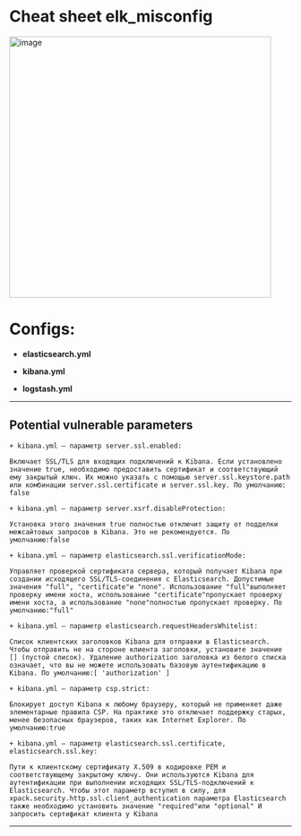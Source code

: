 # Cheat sheet elk_misconfig 
<img width="467" alt="image" src="https://user-images.githubusercontent.com/49746472/126661222-4deb00f4-920b-46a8-8d07-4e7c1eeba249.png">

# Configs:


* **elasticsearch.yml**

* **kibana.yml**

* **logstash.yml**

-------------------------------------------
## Potential vulnerable parameters
```
+ kibana.yml – параметр server.ssl.enabled:

Включает SSL/TLS для входящих подключений к Kibana. Если установлено значение true, необходимо предоставить сертификат и соответствующий ему закрытый ключ. Их можно указать с помощью server.ssl.keystore.path или комбинации server.ssl.certificate и server.ssl.key. По умолчанию: false

+ kibana.yml – параметр server.xsrf.disableProtection:

Установка этого значения true полностью отключит защиту от подделки межсайтовых запросов в Kibana. Это не рекомендуется. По умолчанию:false

+ kibana.yml – параметр elasticsearch.ssl.verificationMode:

Управляет проверкой сертификата сервера, который получает Kibana при создании исходящего SSL/TLS-соединения с Elasticsearch. Допустимые значения "full", "certificate"и "none". Использование "full"выполняет проверку имени хоста, использование "certificate"пропускает проверку имени хоста, а использование "none"полностью пропускает проверку. По умолчанию:"full"

+ kibana.yml – параметр elasticsearch.requestHeadersWhitelist:

Список клиентских заголовков Kibana для отправки в Elasticsearch. Чтобы отправить не на стороне клиента заголовки, установите значение [] (пустой список). Удаление authorization заголовка из белого списка означает, что вы не можете использовать базовую аутентификацию в Kibana. По умолчанию:[ 'authorization' ]

+ kibana.yml – параметр csp.strict:

Блокирует доступ Kibana к любому браузеру, который не применяет даже элементарные правила CSP. На практике это отключает поддержку старых, менее безопасных браузеров, таких как Internet Explorer. По умолчанию:true

+ kibana.yml – параметр elasticsearch.ssl.certificate, elasticsearch.ssl.key:

Пути к клиентскому сертификату X.509 в кодировке PEM и соответствующему закрытому ключу. Они используются Kibana для аутентификации при выполнении исходящих SSL/TLS-подключений к Elasticsearch. Чтобы этот параметр вступил в силу, для xpack.security.http.ssl.client_authentication параметра Elasticsearch также необходимо установить значение "required"или "optional" И запросить сертификат клиента у Kibana
```
-------------------------------------------

